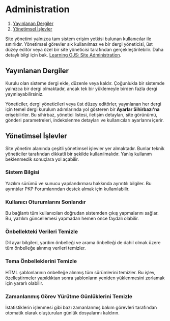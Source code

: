 # Administration

1. [Yayınlanan Dergiler](administration#hosted-journals)
1. [Yönetimsel İşlevler](administration#admin-functions)

Site yönetimi yalnızca tam sistem erişim yetkisi bulunan kullanıcılar ile sınırlıdır. Yönetimsel görevler sık kullanılmaz ve bir dergi yöneticisi, üst düzey editör veya özel bir site yöneticisi tarafından gerçekleştirilebilir. Daha detaylı bilgi için bak. [Learning OJS: Site Administration](https://docs.pkp.sfu.ca/learning-ojs/en/site-administration).

## <a name="hosted-journals"></a>Yayınlanan Dergiler

Kurulu olan sisteme dergi ekle, düzenle veya kaldır. Çoğunlukla bir sistemde yalnızca bir dergi olmaktadır, ancak tek bir yüklemeyle birden fazla dergi yayınlayabilirsiniz.

Yöneticiler, dergi yöneticileri veya üst düzey editörler, yayınlanan her dergi için temel dergi kurulum adımlarında yol gösteren bir **Ayarlar Sihirbazı'na** erişebilirler. Bu sihirbaz, yönetici listesi, iletişim detayları, site görünümü, gönderi parametreleri, indekslenme detayları ve kullanıcıları ayarlarını içerir.

## <a name="admin-functions"></a>Yönetimsel İşlevler

Site yönetim alanında çeşitli yönetimsel işlevler yer almaktadır. Bunlar teknik yöneticiler tarafından dikkatli bir şekilde kullanılmalıdır. Yanlış kullanım beklenmedik sonuçlara yol açabilir.

### Sistem Bilgisi

Yazılım sürümü ve sunucu yapılandırması hakkında ayrıntılı bilgiler. Bu ayrıntılar PKP Forumlarından destek almak için kullanılabilir.

### Kullanıcı Oturumlarını Sonlandır

Bu bağlantı tüm kullanıcıları doğrudan sistemden çıkış yapmalarını sağlar. Bu, yazılım güncellemesi yapmadan hemen önce faydalı olabilir.


### Önbellekteki Verileri Temizle

Dil ayar bilgileri, yardım önbelleği ve arama önbelleği de dahil olmak üzere tüm önbelleğe alınmış verileri temizler.

### Tema Önbelleklerini Temizle

HTML şablonlarının önbelleğe alınmış tüm sürümlerini temizler. Bu işlev, özelleştirmeler yapıldıktan sonra şablonların yeniden yüklenmesini zorlamak için yararlı olabilir.

### Zamanlanmış Görev Yürütme Günlüklerini Temizle

İstatistiklerin işlenmesi gibi bazı zamanlanmış bakım görevleri tarafından otomatik olarak oluşturulan günlük dosyalarını kaldırın.
